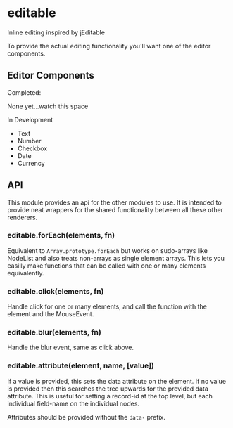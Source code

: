 editable
========

Inline editing inspired by jEditable

To provide the actual editing functionality you'll want one of the editor components.

## Editor Components

Completed:

None yet...watch this space

In Development

 - Text
 - Number
 - Checkbox
 - Date
 - Currency

## API

This module provides an api for the other modules to use.  It is intended to provide neat wrappers for the shared functionality between all these other renderers.

### editable.forEach(elements, fn)

Equivalent to `Array.prototype.forEach` but works on sudo-arrays like NodeList and also treats non-arrays as single element arrays.  This lets you easilly make functions that can be called with one or many elements equivalently.

### editable.click(elements, fn)

Handle click for one or many elements, and call the function with the element and the MouseEvent.

### editable.blur(elements, fn)

Handle the blur event, same as click above.

### editable.attribute(element, name, [value])

If a value is provided, this sets the data attribute on the element.  If no value is provided then this searches the tree upwards for the provided data attribute.  This is useful for setting a record-id at the top level, but each individual field-name on the individual nodes.

Attributes should be provided without the `data-` prefix.